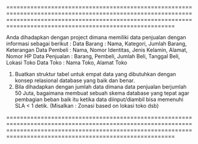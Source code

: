 
===================================================================================================================================================================================================================

Anda dihadapkan dengan project dimana memiliki data penjualan dengan informasi sebagai berikut : 
Data Barang		: Nama, Kategori, Jumlah Barang, Keterangan 
Data Pembeli		: Nama, Nomor Identitas, Jenis Kelamin, Alamat, Nomor HP 
Data Penjualan	: Barang, Pembeli, Jumlah Beli, Tanggal Beli, Lokasi Toko 
Data Toko		: Nama Toko, Alamat Toko 
 
1.	Buatkan struktur tabel untuk empat data yang dibutuhkan dengan konsep relasional database yang baik dan benar.  
2.	Bila dihadapkan dengan jumlah data dimana data penjualan berjumlah 50 Juta, bagaimana membuat sebuah skema database yang tepat agar pembagian beban baik itu ketika data diinput/diambil bisa memenuhi SLA < 1 detik. (Misalkan : Zonasi based on lokasi toko dsb) 

===================================================================================================================================================================================================================
